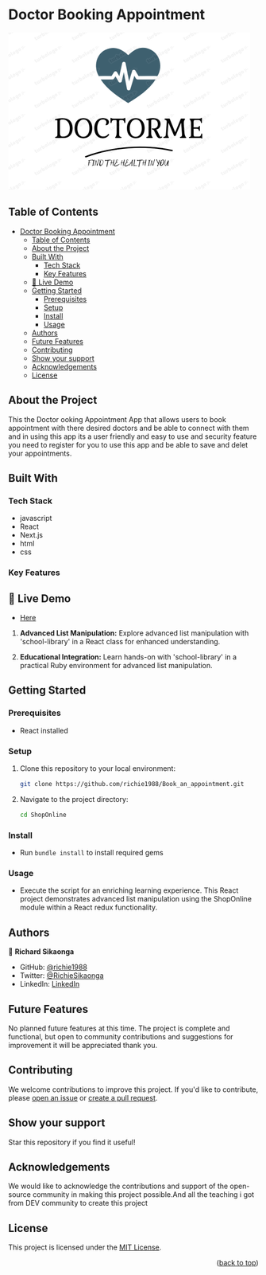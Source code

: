 # Doctor Booking Appointment
<div align-items="center">
<img src="/book-a-doctor/public/Logo-3.png" width="auto" height="auto" alt="Onlinestore">
</div>
<a name="readme-top"></a>

## Table of Contents

- [Doctor Booking Appointment](#doctor-booking-appointment)
  - [Table of Contents](#table-of-contents)
  - [About the Project ](#about-the-project-)
  - [Built With ](#built-with-)
    - [Tech Stack ](#tech-stack-)
    - [Key Features ](#key-features-)
  - [🚀 Live Demo ](#-live-demo-)
  - [Getting Started ](#getting-started-)
    - [Prerequisites ](#prerequisites-)
    - [Setup ](#setup-)
    - [Install ](#install-)
    - [Usage ](#usage-)
  - [Authors ](#authors-)
  - [Future Features ](#future-features-)
  - [Contributing ](#contributing-)
  - [Show your support ](#show-your-support-)
  - [Acknowledgements ](#acknowledgements-)
  - [License ](#license-)

## About the Project <a name="about-project"></a>

This the Doctor ooking Appointment App that allows users to book appointment with there desired doctors and be able to connect with them and in using this app its a user friendly and easy to use and security feature you need to register for you to use this app and be able to save and delet your appointments.
## Built With <a name="built-with"></a>

### Tech Stack <a name="tech-stack"></a>

- javascript
- React
- Next.js
- html
- css

### Key Features <a name="key-features"></a>

## 🚀 Live Demo <a name="live-demo"></a>
- [ Here](https://github.com/richie1988/Book_an_appointment)

1. **Advanced List Manipulation:**
Explore advanced list manipulation with 'school-library' in a React class for enhanced understanding.

2. **Educational Integration:**
Learn hands-on with 'school-library' in a practical Ruby environment for advanced list manipulation.

## Getting Started <a name="getting-started"></a>

### Prerequisites <a name="prerequisites"></a>

- React installed

### Setup <a name="setup"></a>

1. Clone this repository to your local environment:

   ```bash
   git clone https://github.com/richie1988/Book_an_appointment.git
   ```

2. Navigate to the project directory:

   ```bash
   cd ShopOnline
   ```
### Install <a name="install"></a>

- Run `bundle install` to install required gems

### Usage <a name="usage"></a>

- Execute the script for an enriching learning experience. This React project demonstrates advanced list manipulation using the ShopOnline module within a React redux functionality.

## Authors <a name="authors"></a>


👤 **Richard Sikaonga**

- GitHub: [@richie1988](https://github.com/richie1988)
- Twitter: [@RichieSikaonga](https://twitter.com/RichieSikaonga)
- LinkedIn: [LinkedIn](https://linkedin.com/in/richard-sikaonga-039940275)

## Future Features <a name="future-features"></a>

No planned future features at this time. The project is complete and functional, but open to community contributions and suggestions for improvement it will be appreciated thank you.

## Contributing <a name="contributing"></a>

We welcome contributions to improve this project. If you'd like to contribute, please [open an issue](https://github.com/richie1988/Book_an_appointment.git) or [create a pull request](https://github.com/richie1988/ShopOnline/pulls).

## Show your support <a name="support"></a>

Star this repository if you find it useful!

## Acknowledgements <a name="acknowledgements"></a>

We would like to acknowledge the contributions and support of the open-source community in making this project possible.And all the teaching i got from DEV community to create this project

## License <a name="license"></a>

This project is licensed under the [MIT License](./LICENSE).

<p align="right">(<a href="#readme-top">back to top</a>)</p>

